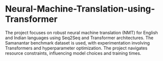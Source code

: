 # Neural-Machine-Translation-using-Transformer
The project focuses on robust neural machine translation (NMT) for English and Indian languages using Seq2Seq and Transformer architectures. The Samanantar benchmark dataset is used, with experimentation involving Transformers and hyperparameter optimization. The project navigates resource constraints, influencing model choices and training times.
